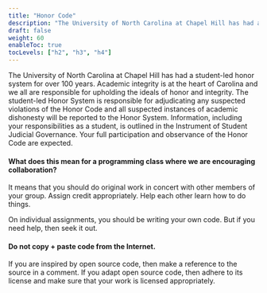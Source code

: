 ```yaml
---
title: "Honor Code"
description: "The University of North Carolina at Chapel Hill has had a student-led honor system for over 100 years. Academic integrity is at the heart of Carolina and we all are responsible for upholding the ideals of honor and integrity."
draft: false
weight: 60
enableToc: true
tocLevels: ["h2", "h3", "h4"]
---
```


The University of North Carolina at Chapel Hill has had a student-led honor system for over 100 years. Academic integrity is at the heart of Carolina and we all are responsible for upholding the ideals of honor and integrity. The student-led Honor System is responsible for adjudicating any suspected violations of the Honor Code and all suspected instances of academic dishonesty will be reported to the Honor System. Information, including your responsibilities as a student, is outlined in the Instrument of Student Judicial Governance. Your full participation and observance of the Honor Code are expected.

#### What does this mean for a programming class where we are encouraging collaboration?

It means that you should do original work in concert with other members of your group.
Assign credit appropriately.
Help each other learn how to do things.

On individual assignments, you should be writing your own code.
But if you need help, then seek it out.

#### Do not copy + paste code from the Internet.

If you are inspired by open source code, then make a reference to the source in a comment.
If you adapt open source code, then adhere to its license and make sure that your work is licensed appropriately.
